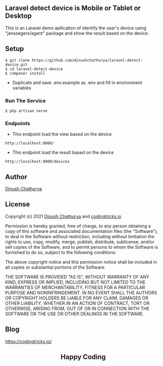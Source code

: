 ## Laravel detect device is Mobile or Tablet or Desktop

This is an Laravel demo apllication of identify the user's device using "jenssegers/agent" package and show the result based on the device.

## Setup
 
```
$ git clone https://github.com/dinushchathurya/laravel-detect-device.git
$ cd laravel-detect-device
$ composer install
```
  - Duplicate and save .env.example as .env and fill in environment variables

### Run The Service
```
$ php artisan serve
```

### Endpoints 

* This endpoint load the view based on the device
```
http://localhost:8000/
```

* This endpoint load the result based on the device
```
http://localhost:8000/devices
```
## Author
[Dinush Chathurya](https://dinushchathurya.github.io/)

## License

Copyright (c) 2021 <a href="https://dinushchathurya.github.io/">Dinush Chathurya</a> and <a href="https://codingtricks.io/">codingtricks.io</a>

Permission is hereby granted, free of charge, to any person obtaining
a copy of this software and associated documentation files (the
"Software"), to deal in the Software without restriction, including
without limitation the rights to use, copy, modify, merge, publish,
distribute, sublicense, and/or sell copies of the Software, and to
permit persons to whom the Software is furnished to do so, subject to
the following conditions:

The above copyright notice and this permission notice shall be
included in all copies or substantial portions of the Software.

THE SOFTWARE IS PROVIDED "AS IS", WITHOUT WARRANTY OF ANY KIND,
EXPRESS OR IMPLIED, INCLUDING BUT NOT LIMITED TO THE WARRANTIES OF
MERCHANTABILITY, FITNESS FOR A PARTICULAR PURPOSE AND
NONINFRINGEMENT. IN NO EVENT SHALL THE AUTHORS OR COPYRIGHT HOLDERS BE
LIABLE FOR ANY CLAIM, DAMAGES OR OTHER LIABILITY, WHETHER IN AN ACTION
OF CONTRACT, TORT OR OTHERWISE, ARISING FROM, OUT OF OR IN CONNECTION
WITH THE SOFTWARE OR THE USE OR OTHER DEALINGS IN THE SOFTWARE.

## Blog

https://codingtricks.io/

## 

<p ><h2 align="center">Happy<i class="fa fa-heart" style="color:red;"></i> Coding<i class="fa fa-code" style="color:orange;"> </i></h2></p>
